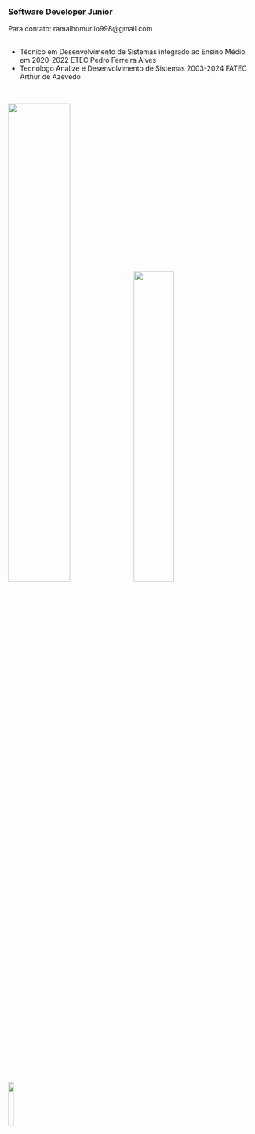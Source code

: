 ### Software Developer Junior
<p>Para contato: ramalhomurilo998@gmail.com</p>

##

- Técnico em Desenvolvimento de Sistemas integrado ao Ensino Médio em 2020-2022 ETEC Pedro Ferreira Alves
- Tecnólogo Analize e Desenvolvimento de Sistemas 2003-2024 FATEC Arthur de Azevedo

##

<div>
<br>
  <img width="50%" src="https://github-readme-stats.vercel.app/api?username=murilo-ramalho&show_icons=true&count_private=true&theme=transparent">
  <img width="40.3%" src="https://github-readme-stats.vercel.app/api/top-langs/?username=murilo-ramalho&layout=compact&theme=transparent">
  
</div>

##

<br>
<div>
  <a href="https://br.linkedin.com/in/murilo-ramalho-da-mata-b162a3226"><img width="15%" src="https://img.shields.io/badge/LinkedIn-0077B5?style=for-the-badge&logo=linkedin&logoColor=white"></a>
</div>
